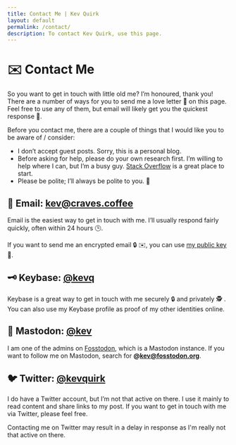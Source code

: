 ```yaml
---
title: Contact Me | Kev Quirk
layout: default
permalink: /contact/
description: To contact Kev Quirk, use this page.
---
```


# ✉️ Contact Me

So you want to get in touch with little old me? I’m honoured, thank you! There are a number of ways for you to send me a love letter 💌 on this page. Feel free to use any of them, but email will likely get you the quickest response 📨.

Before you contact me, there are a couple of things that I would like you to be aware of / consider:

* I don’t accept guest posts. Sorry, this is a personal blog.
* Before asking for help, please do your own research first. I’m willing to help where I can, but I’m a busy guy. [Stack Overflow](https://stackoverflow.com/) is a great place to start.
* Please be polite; I’ll always be polite to you. 🥰

## 📨 Email: [kev@craves.coffee](mailto:kev@craves.coffee)

Email is the easiest way to get in touch with me. I’ll usually respond fairly quickly, often within 24 hours 🕒.

If you want to send me an encrypted email 🔒 ✉️, you can use [my public key](/public-key) 🔑.

## 🗝️ Keybase: [@kevq](https://keybase.io/kevq)

Keybase is a great way to get in touch with me securely 🔒 and privately 🕵️ . You can also use my Keybase profile as proof of my other identities online.

## 🐘 Mastodon: [@kev](https://fosstodon.org/@kev)

I am one of the admins on [Fosstodon](https://fosstodon.org/), which is a Mastodon instance. If you want to follow me on Mastodon, search for **@kev@fosstodon.org**.

## 🐦 Twitter: [@kevquirk](https://twitter.com/kevquirk)

I do have a Twitter account, but I’m not that active on there. I use it mainly to read content and share links to my post. If you want to get in touch with me via Twitter, please feel free.

Contacting me on Twitter may result in a delay in response as I'm really not that active on there.
